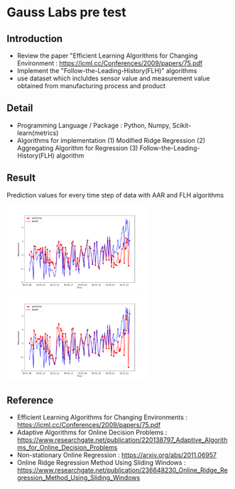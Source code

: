 # Gauss Labs pre test
## Introduction
- Review the paper "Efficient Learning Algorithms for Changing Environment : https://icml.cc/Conferences/2009/papers/75.pdf
- Implement the "Follow-the-Leading-History(FLH)" algorithms
- use dataset which incluldes sensor value and measurement value obtained from manufacturing process and product

## Detail
- Programming Language / Package : Python, Numpy, Scikit-learn(metrics)
- Algorithms for implementation
(1) Modified Ridge Regression
(2) Aggregating Algorithm for Regression
(3) Follow-the-Leading-History(FLH) algorithm

## Result
<div>
    <p>Prediction values for every time step of data with AAR and FLH algorithms</p>
    <p float = "left">
        <img src="/result/AAR.PNG"  width="320" height="196">
        <img src="/result/FLH.PNG"  width="320" height="196">
    </p>
</div>

## Reference
- Efficient Learning Algorithms for Changing Environments : https://icml.cc/Conferences/2009/papers/75.pdf
- Adaptive Algorithms for Online Decision Problems : https://www.researchgate.net/publication/220138797_Adaptive_Algorithms_for_Online_Decision_Problems
- Non-stationary Online Regression : https://arxiv.org/abs/2011.06957
- Online Ridge Regression Method Using Sliding Windows : https://www.researchgate.net/publication/236648230_Online_Ridge_Regression_Method_Using_Sliding_Windows